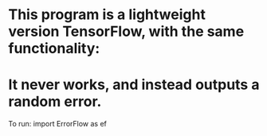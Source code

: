  # This program is a lightweight version TensorFlow, with the same functionality:

 # It never works, and instead outputs a random error.

To run:
import ErrorFlow as ef
